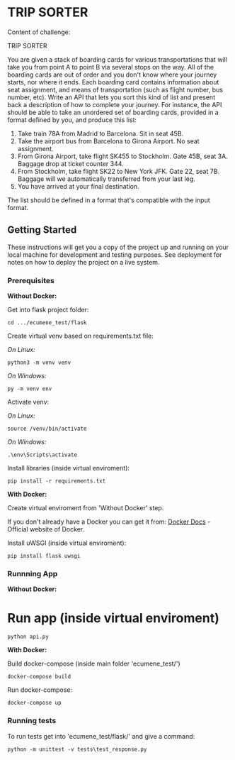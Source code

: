 # TRIP SORTER


Content of challenge:

TRIP SORTER

You are given a stack of boarding cards for various transportations that will take you from
point A to point B via several stops on the way. All of the boarding cards are out of order and
you don't know where your journey starts, nor where it ends. Each boarding card contains
information about seat assignment, and means of transportation (such as flight number, bus
number, etc).
Write an API that lets you sort this kind of list and present back a description of how to
complete your journey.
For instance, the API should be able to take an unordered set of boarding cards, provided in
a format defined by you, and produce this list:

1. Take train 78A from Madrid to Barcelona. Sit in seat 45B.
2. Take the airport bus from Barcelona to Girona Airport. No seat assignment.
3. From Girona Airport, take flight SK455 to Stockholm. Gate 45B, seat 3A.
Baggage drop at ticket counter 344.
4. From Stockholm, take flight SK22 to New York JFK. Gate 22, seat 7B.
Baggage will we automatically transferred from your last leg.
5. You have arrived at your final destination.

The list should be defined in a format that's compatible with the input format.

## Getting Started

These instructions will get you a copy of the project up and running on your local machine for development and testing purposes. 
See deployment for notes on how to deploy the project on a live system.

### Prerequisites

**Without Docker:**

Get into flask project folder:

```
cd .../ecumene_test/flask
```

Create virtual venv based on requirements.txt file:


*On Linux:*
```
python3 -m venv venv
```

*On Windows:*
```
py -m venv env
```



Activate venv:

*On Linux:*
```
source /venv/bin/activate
```

*On Windows:*
```
.\env\Scripts\activate
```



Install libraries (inside virtual enviroment):

```
pip install -r requirements.txt
```


**With Docker:**

Create virtual enviroment from 'Without Docker' step.

If you don't already have a Docker you can get it from:
[Docker Docs](https://docs.docker.com/) - Official website of Docker.

Install uWSGI (inside virtual enviroment):
```
pip install flask uwsgi
```

### Runnning App
**Without Docker:**

# Run app (inside virtual enviroment)
```
python api.py
```

**With Docker:**

Build docker-compose (inside main folder 'ecumene_test/')
```
docker-compose build
```

Run docker-compose:
```
docker-compose up
```

### Running tests

To run tests get into 'ecumene_test/flask/' and give a command:
```
python -m unittest -v tests\test_response.py
```






